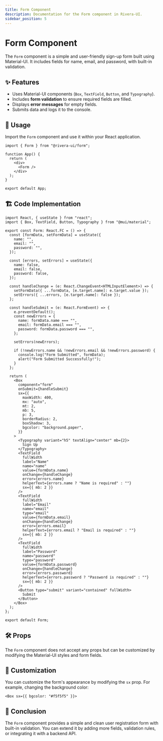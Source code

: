 ```yaml
---
title: Form Component
description: Documentation for the Form component in Rivera-UI.
sidebar_position: 5
---
```


# Form Component

The `Form` component is a simple and user-friendly sign-up form built using Material-UI. It includes fields for name, email, and password, with built-in validation.

## ✨ Features
- Uses Material-UI components (`Box`, `TextField`, `Button`, and `Typography`).
- Includes **form validation** to ensure required fields are filled.
- Displays **error messages** for empty fields.
- Submits data and logs it to the console.

## 📌 Usage

Import the `Form` component and use it within your React application.

```tsx
import { Form } from "@rivera-ui/form";

function App() {
  return (
    <div>
      <Form />
    </div>
  );
}

export default App;
```

## 🏗️ Code Implementation

```tsx
import React, { useState } from "react";
import { Box, TextField, Button, Typography } from "@mui/material";

export const Form: React.FC = () => {
  const [formData, setFormData] = useState({
    name: "",
    email: "",
    password: "",
  });

  const [errors, setErrors] = useState({
    name: false,
    email: false,
    password: false,
  });

  const handleChange = (e: React.ChangeEvent<HTMLInputElement>) => {
    setFormData({ ...formData, [e.target.name]: e.target.value });
    setErrors({ ...errors, [e.target.name]: false });
  };

  const handleSubmit = (e: React.FormEvent) => {
    e.preventDefault();
    const newErrors = {
      name: formData.name === "",
      email: formData.email === "",
      password: formData.password === "",
    };

    setErrors(newErrors);

    if (!newErrors.name && !newErrors.email && !newErrors.password) {
      console.log("Form Submitted", formData);
      alert("Form Submitted Successfully!");
    }
  };

  return (
    <Box
      component="form"
      onSubmit={handleSubmit}
      sx={{
        maxWidth: 400,
        mx: "auto",
        mt: 2,
        mb: 5,
        p: 3,
        borderRadius: 2,
        boxShadow: 3,
        bgcolor: "background.paper",
      }}
    >
      <Typography variant="h5" textAlign="center" mb={2}>
        Sign Up
      </Typography>
      <TextField
        fullWidth
        label="Name"
        name="name"
        value={formData.name}
        onChange={handleChange}
        error={errors.name}
        helperText={errors.name ? "Name is required" : ""}
        sx={{ mb: 2 }}
      />
      <TextField
        fullWidth
        label="Email"
        name="email"
        type="email"
        value={formData.email}
        onChange={handleChange}
        error={errors.email}
        helperText={errors.email ? "Email is required" : ""}
        sx={{ mb: 2 }}
      />
      <TextField
        fullWidth
        label="Password"
        name="password"
        type="password"
        value={formData.password}
        onChange={handleChange}
        error={errors.password}
        helperText={errors.password ? "Password is required" : ""}
        sx={{ mb: 2 }}
      />
      <Button type="submit" variant="contained" fullWidth>
        Submit
      </Button>
    </Box>
  );
};

export default Form;
```

## 🛠️ Props
The `Form` component does not accept any props but can be customized by modifying the Material-UI styles and form fields.

## 🎨 Customization

You can customize the form's appearance by modifying the `sx` prop. For example, changing the background color:

```tsx
<Box sx={{ bgcolor: "#f5f5f5" }}>
```

## 🏁 Conclusion
The `Form` component provides a simple and clean user registration form with built-in validation. You can extend it by adding more fields, validation rules, or integrating it with a backend API.

